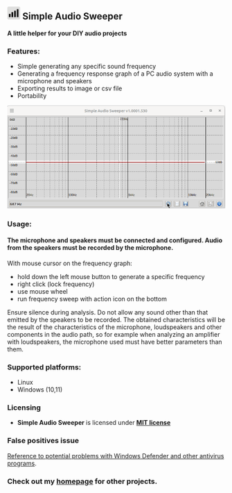 ## <img src="./src/icons/sas.png" width=30> Simple Audio Sweeper
**A little helper for your DIY audio projects**

### Features:
- Simple generating any specific sound frequency
- Generating a frequency response graph of a PC audio system with a microphone and speakers
- Exporting results to image or csv file
- Portability

![image info](./info/sas.gif)

### Usage:
#### The microphone and speakers must be connected and configured. Audio from the speakers must be recorded by the microphone. ####

With mouse cursor on the frequency graph:

- hold down the left mouse button to generate a specific frequency
- right click (lock frequency)
- use mouse wheel
- run frequency sweep with action icon on the bottom

Ensure silence during analysis. Do not allow any sound other than that emitted by the speakers to be recorded. The obtained characteristics will be the result of the characteristics of the microphone, loudspeakers and other components in the audio path, so for example when analyzing an amplifier with loudspeakers, the microphone used must have better parameters than them.

### Supported platforms:

- Linux
- Windows (10,11)

### Licensing
- **Simple Audio Sweeper** is licensed under **[MIT license](./LICENSE)**

### False positives issue
[Reference to potential problems with Windows Defender and other antivirus programs](https://github.com/PJDude/dude/discussions/9).

### Check out my [homepage](https://github.com/PJDude) for other projects.
